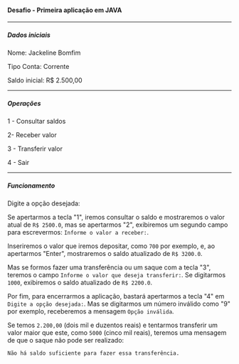 #### Desafio - Primeira aplicação em JAVA

**********************************************************************************

##### Dados iniciais

Nome: Jackeline Bomfim

Tipo Conta: Corrente

Saldo inicial: R$ 2.500,00

*************************************

##### Operações

1 - Consultar saldos

2- Receber valor

3 - Transferir valor

4 - Sair

*****************************

##### Funcionamento

Digite a opção desejada: 

Se apertarmos a tecla "1", iremos consultar o saldo e mostraremos o valor atual de `R$ 2500.0`, mas se apertarmos "2", exibiremos um segundo campo para escrevermos: `Informe o valor a receber:`.

Inseriremos o valor que iremos depositar, como `700` por exemplo, e, ao apertarmos "Enter", mostraremos o saldo atualizado de `R$ 3200.0`.

Mas se formos fazer uma transferência ou um saque com a tecla "3", teremos o campo `Informe o valor que deseja transferir:`. Se digitarmos `1000`, exibiremos o saldo atualizado de `R$ 2200.0`.

Por fim, para encerrarmos a aplicação, bastará apertarmos a tecla "4" em `Digite a opção desejada:`. Mas se digitarmos um número inválido como "9" por exemplo, receberemos a mensagem `Opção inválida`.

Se temos `2.200,00` (dois mil e duzentos reais) e tentarmos transferir um valor maior que este, como `5000` (cinco mil reais), teremos uma mensagem de que o saque não pode ser realizado:

```
Não há saldo suficiente para fazer essa transferência.
```